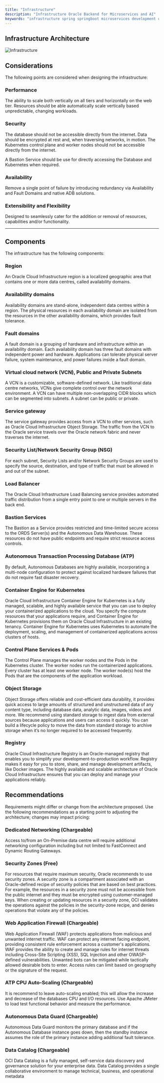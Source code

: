 ```yaml
---
title: "Infrastructure"
description: "Infrastructure Oracle Backend for Microservices and AI"
keywords: "infrastructure spring springboot microservices development oracle backend"
---
```


## Infrastructure Architecture

![Infrastructure](infra_diagram.png "Overall Infrastructure")

## Considerations

The following points are considered when designing the infrastructure:

### Performance

The ability to scale both vertically on all tiers and horizontally on the web tier.   Resources should be able automatically scale vertically based unpredictable, changing workloads.

### Security

The database should not be accessible directly from the internet.   Data should be encrypted at rest and, when traversing networks, in motion.  The Kubernetes control plane and worker nodes should not be accessible directly from the internet.  

A Bastion Service should be use for directly accessing the Database and Kubernetes when required.

### Availability

Remove a single point of failure by introducing redundancy via Availability and Fault Domains and native ADB solutions.

### Extensibility and Flexibility

Designed to seamlessly cater for the addition or removal of resources, capabilities and/or functionality.

---

## Components

The infrastructure has the following components:

### Region

An Oracle Cloud Infrastructure region is a localized geographic area that contains one or more data centres, called availability domains.

### Availability domains

Availability domains are stand-alone, independent data centres within a region.  The physical resources in each availability domain are isolated from the resources in the other availability domains, which provides fault tolerance.

### Fault domains

A fault domain is a grouping of hardware and infrastructure within an availability domain.  Each availability domain has three fault domains with independent power and hardware.  Applications can tolerate physical server failure, system maintenance, and power failures inside a fault domain.

### Virtual cloud network (VCN), Public and Private Subnets

A VCN is a customizable, software-defined network.  Like traditional data centre networks, VCNs give complete control over the network environment.  A VCN can have multiple non-overlapping CIDR blocks which can be segmented into subnets.  A subnet can be public or private.

### Service gateway

The service gateway provides access from a VCN to other services, such as Oracle Cloud Infrastructure Object Storage. The traffic from the VCN to the Oracle service travels over the Oracle network fabric and never traverses the internet.

### Security List/Network Security Group (NSG)

For each subnet, Security Lists and/or Network Security Groups are used to specify the source, destination, and type of traffic that must be allowed in and out of the subnet.

### Load Balancer

The Oracle Cloud Infrastructure Load Balancing service provides automated traffic distribution from a single entry point to one or multiple servers in the back end.

### Bastion Services

The Bastion as a Service provides restricted and time-limited secure access to the ORDS Server(s) and the Autonomous Data Warehouse.  These resources do not have public endpoints and require strict resource access controls.

### Autonomous Transaction Processing Database (ATP)

By default, Autonomous Databases are highly available, incorporating a multi-node configuration to protect against localized hardware failures that do not require fast disaster recovery.

### Container Engine for Kubernetes

Oracle Cloud Infrastructure Container Engine for Kubernetes is a fully managed, scalable, and highly available service that you can use to deploy your containerized applications to the cloud. You specify the compute resources that your applications require, and Container Engine for Kubernetes provisions them on Oracle Cloud Infrastructure in an existing tenancy. Container Engine for Kubernetes uses Kubernetes to automate the deployment, scaling, and management of containerized applications across clusters of hosts.

### Control Plane Services & Pods

The Control Plane manages the worker nodes and the Pods in the Kubernetes cluster. The worker nodes run the containerized applications. Every cluster has at least one worker node. The worker node(s) host the Pods that are the components of the application workload.

### Object Storage

Object Storage offers reliable and cost-efficient data durability, it provides quick access to large amounts of structured and unstructured data of any content type, including database data, analytic data, images, videos and more. We recommend using standard storage to ingest data from external sources because applications and users can access it quickly. You can build a lifecycle policy to move the data from standard storage to archive storage when it’s no longer required to be accessed frequently.

### Registry

Oracle Cloud Infrastructure Registry is an Oracle-managed registry that enables you to simplify your development-to-production workflow. Registry makes it easy for you to store, share, and manage development artifacts, like Docker images. The highly available and scalable architecture of Oracle Cloud Infrastructure ensures that you can deploy and manage your applications reliably.

## Recommendations

Requirements might differ or change from the architecture proposed.  Use the following recommendations as a starting point to adjusting the architecture; changes may impact pricing:

### Dedicated Networking (Chargeable)

Access to/from an On-Premise data centre will require additional networking configuration including but not limited to FastConnect and Dynamic Routing Gateways.

### Security Zones (Free)

For resources that require maximum security, Oracle recommends to use security zones.  A security zone is a compartment associated with an Oracle-defined recipe of security policies that are based on best practices.  For example, the resources in a security zone must not be accessible from the public internet and they must be encrypted using customer-managed keys.  When creating or updating resources in a security zone, OCI validates the operations against the policies in the security-zone recipe, and denies operations that violate any of the policies.

### Web Application Firewall (Chargeable)

Web Application Firewall (WAF) protects applications from malicious and unwanted internet traffic. WAF can protect any internet facing endpoint, providing consistent rule enforcement across a customer's applications.  WAF provides the ability to create and manage rules for internet threats including Cross-Site Scripting (XSS), SQL Injection and other OWASP-defined vulnerabilities. Unwanted bots can be mitigated while tactically allowed desirable bots to enter. Access rules can limit based on geography or the signature of the request.

### ATP CPU Auto-Scaling (Chargeable)

It is recommend to leave auto-scaling enabled; this will allow the increase and decrease of the databases CPU and I/O resources.  Use Apache JMeter to load test functional behavior and measure the performance.

### Autonomous Data Guard (Chargeable)

Autonomous Data Guard monitors the primary database and if the Autonomous Database instance goes down, then the standby instance assumes the role of the primary instance adding additional fault tolerance.

### Data Catalog (Chargeable)

OCI Data Catalog is a fully managed, self-service data discovery and governance solution for your enterprise data. Data Catalog provides a single collaborative environment to manage technical, business, and operational metadata
